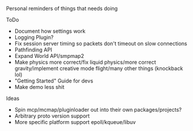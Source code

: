Personal reminders of things that needs doing

ToDo

* Document how settings work
* Logging Plugin?
* Fix session server timing so packets don't timeout on slow connections
* Pathfinding API
* Expand World API/smpmap2
* Make physics more correct/fix liquid physics/more correct gravity/implement creative mode flight/many other things (knockback lol)
* "Getting Started" Guide for devs
* Make demo less shit

Ideas

* Spin mcp/mcmap/pluginloader out into their own packages/projects?
* Arbitrary proto version support
* More specific platform support epoll/kqueue/libuv

